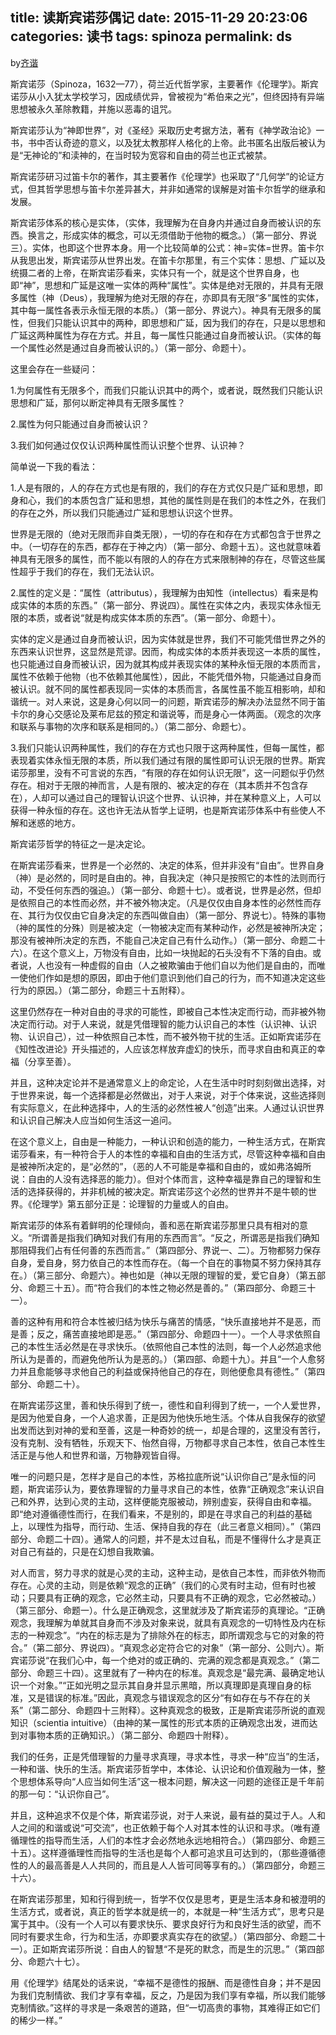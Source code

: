 title: 读斯宾诺莎偶记
date: 2015-11-29 20:23:06
categories: 读书
tags: spinoza
permalink: ds
---
by[齐谐](http://caute.net/about/)

斯宾诺莎（Spinoza，1632—77），荷兰近代哲学家，主要著作《伦理学》。斯宾诺莎从小入犹太学校学习，因成绩优异，曾被视为“希伯来之光”，但终因持有异端思想被永久革除教籍，并施以恶毒的诅咒。

斯宾诺莎认为“神即世界”，对《圣经》采取历史考据方法，著有《神学政治论》一书，书中否认奇迹的意义，以及犹太教那样人格化的上帝。此书匿名出版后被认为是“无神论的”和渎神的，在当时较为宽容和自由的荷兰也正式被禁。
<!--more-->

斯宾诺莎研习过笛卡尔的著作，其主要著作《伦理学》也采取了“几何学”的论证方式，但其哲学思想与笛卡尔差异甚大，并非如通常的误解是对笛卡尔哲学的继承和发展。

斯宾诺莎体系的核心是实体，（实体，我理解为在自身内并通过自身而被认识的东西。换言之，形成实体的概念，可以无须借助于他物的概念。）（第一部分、界说三）。实体，也即这个世界本身。用一个比较简单的公式：神=实体=世界。笛卡尔从我思出发，斯宾诺莎从世界出发。在笛卡尔那里，有三个实体：思想、广延以及统摄二者的上帝，在斯宾诺莎看来，实体只有一个，就是这个世界自身，也即“神”，思想和广延是这唯一实体的两种“属性”。实体是绝对无限的，并具有无限多属性（神（Deus），我理解为绝对无限的存在，亦即具有无限“多”属性的实体，其中每一属性各表示永恒无限的本质。）（第一部分、界说六）。神具有无限多的属性，但我们只能认识其中的两种，即思想和广延，因为我们的存在，只是以思想和广延这两种属性为存在方式。并且，每一属性只能通过自身而被认识。（实体的每一个属性必然是通过自身而被认识的。）（第一部分、命题十）。

这里会存在一些疑问：

1.为何属性有无限多个，而我们只能认识其中的两个，或者说，既然我们只能认识思想和广延，那何以断定神具有无限多属性？

2.属性为何只能通过自身而被认识？

3.我们如何通过仅仅认识两种属性而认识整个世界、认识神？

简单说一下我的看法：

1.人是有限的，人的存在方式也是有限的，我们的存在方式仅只是广延和思想，即身和心，我们的本质包含广延和思想，其他的属性则是在我们的本性之外，在我们的存在之外，所以我们只能通过广延和思想认识这个世界。

世界是无限的（绝对无限而非自类无限），一切的存在和存在方式都包含于世界之中。（一切存在的东西，都存在于神之内）（第一部分、命题十五）。这也就意味着神具有无限多的属性，而不能以有限的人的存在方式来限制神的存在，尽管这些属性超乎于我们的存在，我们无法认识。

2.属性的定义是：“属性（attributus），我理解为由知性（intellectus）看来是构成实体的本质的东西。”（第一部分、界说四）。属性在实体之内，表现实体永恒无限的本质，或者说“就是构成实体本质的东西”。（第一部分、命题十）。

实体的定义是通过自身而被认识，因为实体就是世界，我们不可能凭借世界之外的东西来认识世界，这显然是荒谬。因而，构成实体的本质并表现这一本质的属性，也只能通过自身而被认识，因为就其构成并表现实体的某种永恒无限的本质而言，属性不依赖于他物（也不依赖其他属性），因此，不能凭借外物，只能通过自身而被认识。就不同的属性都表现同一实体的本质而言，各属性虽不能互相影响，却和谐统一。对人来说，这是身心何以同一的问题，斯宾诺莎的解决办法显然不同于笛卡尔的身心交感论及莱布尼兹的预定和谐说等，而是身心一体两面。（观念的次序和联系与事物的次序和联系是相同的。）（第二部分、命题七）。

3.我们只能认识两种属性，我们的存在方式也只限于这两种属性，但每一属性，都表现着实体永恒无限的本质，所以我们通过有限的属性即可认识无限的世界。斯宾诺莎那里，没有不可言说的东西，“有限的存在如何认识无限”，这一问题似乎仍然存在。相对于无限的神而言，人是有限的、被决定的存在（其本质并不包含存在），人却可以通过自己的理智认识这个世界、认识神，并在某种意义上，人可以获得一种永恒的存在。这也许无法从哲学上证明，也是斯宾诺莎体系中有些使人不解和迷惑的地方。

斯宾诺莎哲学的特征之一是决定论。

在斯宾诺莎看来，世界是一个必然的、决定的体系，但并非没有“自由”。世界自身（神）是必然的，同时是自由的。神，自我决定（神只是按照它的本性的法则而行动，不受任何东西的强迫。）（第一部分、命题十七）。或者说，世界是必然，但却是依照自己的本性而必然，并不被外物决定。（凡是仅仅由自身本性的必然性而存在、其行为仅仅由它自身决定的东西叫做自由）（第一部分、界说七）。特殊的事物（神的属性的分殊）则是被决定（一物被决定而有某种动作，必然是被神所决定；那没有被神所决定的东西，不能自己决定自己有什么动作。）（第一部分、命题二十六）。在这个意义上，万物没有自由，比如一块抛起的石头没有不下落的自由。或者说，人也没有一种虚假的自由（人之被欺骗由于他们自以为他们是自由的，而唯一使他们作如是想的原因，即由于他们意识到他们自己的行为，而不知道决定这些行为的原因。）（第二部分，命题三十五附释）。

这里仍然存在一种对自由的寻求的可能性，即被自己本性决定而行动，而非被外物决定而行动。对于人来说，就是凭借理智的能力认识自己的本性（认识神、认识物、认识自己），过一种依照自己本性，而不被外物干扰的生活。正如斯宾诺莎在《知性改进论》开头描述的，人应该怎样放弃虚幻的快乐，而寻求自由和真正的幸福（分享至善）。

并且，这种决定论并不是通常意义上的命定论，人在生活中时时刻刻做出选择，对于世界来说，每一个选择都是必然做出，对于人来说，对于个体来说，这些选择则有实际意义，在此种选择中，人的生活的必然性被人“创造”出来。人通过认识世界和认识自己解决人应当如何生活这一追问。

在这个意义上，自由是一种能力，一种认识和创造的能力，一种生活方式，在斯宾诺莎看来，有一种符合于人的本性的幸福和自由的生活方式，尽管这种幸福和自由是被神所决定的，是“必然的”，（恶的人不可能是幸福和自由的，或如弗洛姆所说：自由的人没有选择恶的能力）。但对个体而言，这种幸福是靠自己的理智和生活的选择获得的，并非机械的被决定。斯宾诺莎这个必然的世界并不是牛顿的世界。《伦理学》第五部分正是：论理智的力量或人的自由。

斯宾诺莎的体系有着鲜明的伦理倾向，善和恶在斯宾诺莎那里只具有相对的意义。“所谓善是指我们确知对我们有用的东西而言”。“反之，所谓恶是指我们确知那阻碍我们占有任何善的东西而言。”（第四部分、界说一、二）。万物都努力保存自身，爱自身，努力依自己的本性而存在。（每一个自在的事物莫不努力保持其存在。）（第三部分、命题六）。神也如是（神以无限的理智的爱，爱它自身）（第五部分、命题三十五）。而“符合我们的本性之物必然是善的。”（第四部分、命题三十一）。

善的这种有用和符合本性被归结为快乐与痛苦的情感，“快乐直接地并不是恶，而是善；反之，痛苦直接地即是恶。”（第四部分、命题四十一）。一个人寻求依照自己的本性生活必然是在寻求快乐。（依照他自己本性的法则，每一个人必然追求他所认为是善的，而避免他所认为是恶的。）（第四部、命题十九）。并且“一个人愈努力并且愈能够寻求他自己的利益或保持他自己的存在，则他便愈具有德性。”（第四部分、命题二十）。

在斯宾诺莎这里，善和快乐得到了统一，德性和自利得到了统一，一个人爱世界，是因为他爱自身，一个人追求善，正是因为他快乐地生活。个体从自我保存的欲望出发而达到对神的爱和至善，这是一种奇妙的统一，却是合理的，这里没有苦行，没有克制、没有牺牲，乐观天下、怡然自得，万物都寻求自己本性，依自己本性生活正是与他人和世界和谐，万物静观皆自得。

唯一的问题只是，怎样才是自己的本性，苏格拉底所说“认识你自己”是永恒的问题，斯宾诺莎认为，要依靠理智的力量寻求自己的本性，依靠“正确观念”来认识自己和外界，达到心灵的主动，这样便能克服被动，辨别虚妄，获得自由和幸福。即“绝对遵循德性而行，在我们看来，不是别的，即是在寻求自己的利益的基础上，以理性为指导，而行动、生活、保持自我的存在（此三者意义相同）。”（第四部分、命题二十四）。通常人的问题，并不是太过自私，而是不懂得什么才是真正对自己有益的，只是在幻想自我欺骗。

对人而言，努力寻求的就是心灵的主动，这种主动，是依自己本性，而非依外物而存在。心灵的主动，则是依赖“观念的正确”（我们的心灵有时主动，但有时也被动；只要具有正确的观念，它必然主动，只要具有不正确的观念，它必然被动。）（第三部分、命题一）。什么是正确观念，这里就涉及了斯宾诺莎的真理论。“正确观念，我理解为单就其自身而不涉及对象来说，就具有真观念的一切特性及内在标志的一种观念”。“内在的标志是为了排除外在的标志，即所谓观念与它的对象的符合。”（第二部分、界说四）。“真观念必定符合它的对象”（第一部分、公则六）。斯宾诺莎说“在我们心中，每一个绝对的或正确的、完满的观念都是真观念。”（第二部分、命题三十四）。这里就有了一种内在的标准。真观念是“最完满、最确定地认识一个对象。”“正如光明之显示其自身并显示黑暗，所以真理即是真理自身的标准，又是错误的标准。”因此，真观念与错误观念的区分“有如存在与不存在的关系”（第二部分、命题四十三附释）。这种真观念的极致，正是斯宾诺莎所说的直观知识（scientia intuitive）（由神的某一属性的形式本质的正确观念出发，进而达到对事物本质的正确知识。）（第二部分、命题四十附释）。

我们的任务，正是凭借理智的力量寻求真理，寻求本性，寻求一种“应当”的生活，一种和谐、快乐的生活。斯宾诺莎哲学中，本体论、认识论和价值观融为一体，整个思想体系导向“人应当如何生活”这一根本问题，解决这一问题的途径正是千年前的那一句：“认识你自己”。

并且，这种追求不仅是个体，斯宾诺莎说，对于人来说，最有益的莫过于人。人和人之间的和谐或说“可交流”，也正依赖于每个人对其本性的认识和寻求。（唯有遵循理性的指导而生活，人们的本性才会必然地永远地相符合。）（第四部分、命题三十五）。这样遵循理性而指导的生活也是每个人都可追求且可达到的，（那些遵循德性的人的最高善是人人共同的，而且是人人皆可同等享有的。）（第四部分，命题三十六）。

在斯宾诺莎那里，知和行得到统一，哲学不仅仅是思考，更是生活本身和被澄明的生活方式，或者说，真正的哲学本就是统一的，本就是一种“生活方式”，思考只是寓于其中。（没有一个人可以有要求快乐、要求良好行为和良好生活的欲望，而不同时有要求生命，行为和生活，亦即要求真实存在的欲望。）（第四部分、命题二十一）。正如斯宾诺莎所说：自由人的智慧“不是死的默念，而是生的沉思。”（第四部分、命题六十七）。

用《伦理学》结尾处的话来说，“幸福不是德性的报酬、而是德性自身；并不是因为我们克制情欲、我们才享有幸福，反之，乃是因为我们享有幸福，所以我们能够克制情欲。”这样的寻求是一条艰苦的道路，但“一切高贵的事物，其难得正如它们的稀少一样。”